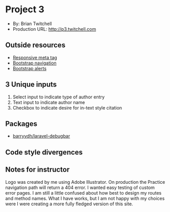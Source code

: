 # Project 3
+ By: Brian Twitchell
+ Production URL: <http://p3.twitchell.com>

## Outside resources
* [Responsive meta tag](https://getbootstrap.com/docs/4.3/getting-started/introduction/)
* [Bootstrap navigation](https://getbootstrap.com/docs/4.3/components/navbar/)
* [Bootstrap alerts](https://getbootstrap.com/docs/4.3/components/alerts/)

## 3 Unique inputs
1. Select input to indicate type of author entry
2. Text input to indicate author name
3. Checkbox to indicate desire for in-text style citation

## Packages
* [barryvdh/laravel-debugbar](https://github.com/barryvdh/laravel-debugbar)

## Code style divergences

## Notes for instructor
Logo was created by me using Adobe Illustrator.
On production the Practice navigation path will return a 404 error. I wanted easy testing of custom error pages.
I am still a little confused about how best to design my routes and method names. What I have works, but I am not happy with my choices were I were creating a more fully fledged version of this site.
